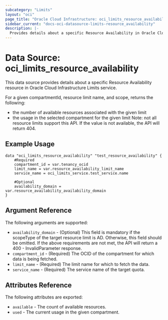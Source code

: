 ```yaml
---
subcategory: "Limits"
layout: "oci"
page_title: "Oracle Cloud Infrastructure: oci_limits_resource_availability"
sidebar_current: "docs-oci-datasource-limits-resource_availability"
description: |-
  Provides details about a specific Resource Availability in Oracle Cloud Infrastructure Limits service
---
```


# Data Source: oci_limits_resource_availability
This data source provides details about a specific Resource Availability resource in Oracle Cloud Infrastructure Limits service.

For a given compartmentId, resource limit name, and scope, returns the following:
  - the number of available resources associated with the given limit
  - the usage in the selected compartment for the given limit
  Note: not all resource limits support this API. If the value is not available, the API will return 404.


## Example Usage

```hcl
data "oci_limits_resource_availability" "test_resource_availability" {
	#Required
	compartment_id = var.tenancy_ocid
	limit_name = var.resource_availability_limit_name
	service_name = oci_limits_service.test_service.name

	#Optional
	availability_domain = var.resource_availability_availability_domain
}
```

## Argument Reference

The following arguments are supported:

* `availability_domain` - (Optional) This field is mandatory if the scopeType of the target resource limit is AD. Otherwise, this field should be omitted. If the above requirements are not met, the API will return a 400 - InvalidParameter response. 
* `compartment_id` - (Required) The OCID of the compartment for which data is being fetched.
* `limit_name` - (Required) The limit name for which to fetch the data.
* `service_name` - (Required) The service name of the target quota.


## Attributes Reference

The following attributes are exported:

* `available` - The count of available resources. 
* `used` - The current usage in the given compartment. 

